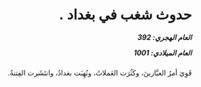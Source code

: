 <h1 dir="rtl">حدوث شغب في بغداد .</h1>

<h5 dir="rtl">العام الهجري:  392

العام الميلادي: 1001

</h5>

<p dir="rtl">قَوِيَ أمرُ العيَّارينَ، وكَثُرَت العَملاتُ، ونُهِبَت بغدادُ، وانتَشَرت الفِتنةُ.</p></br>
